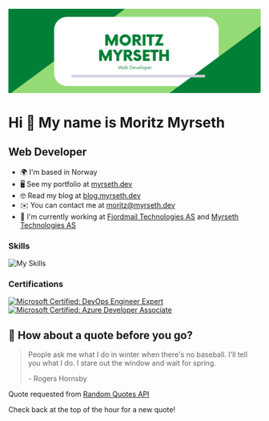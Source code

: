 [![Braydon's GitHub Banner](./images/banner.png)](https://www.myrseth.co/)

# Hi 👋 My name is Moritz Myrseth

## Web Developer

- 🌍 I'm based in Norway
- 🖥️ See my portfolio at [myrseth.dev](https://www.myrseth.dev)
- 🤓 Read my blog at [blog.myrseth.dev](https://blog.myrseth.dev)
- ✉️ You can contact me at [moritz@myrseth.dev](mailto:moritz@myrseth.dev)
- 🚀 I'm currently working at [Fjordmail Technologies AS](https://www.fjordmail.no/) and [Myrseth Technologies AS](https://www.myrseth.tech)

### Skills

![My Skills](https://skillicons.dev/icons?i=aws,azure,heroku,docker,html,css,sass,js,ts,java,py,electron,fastapi,express,flask,wordpress,git,github,graphql,prisma,mongodb,mysql,postgres,nodejs,vue,react,nextjs,tailwind,materialui&theme=light)

### Certifications

<div>
  <a href="https://www.credly.com/badges/c2043a36-5612-44f3-800a-9c659014feed"><img src="https://images.credly.com/size/680x680/images/c3ab66f8-5d59-4afa-a6c2-0ba30a1989ca/CERT-Expert-DevOps-Engineer-600x600.png" height='128px' width='128px' alt='Microsoft Certified: DevOps Engineer Expert' /></a>
  <a href="https://www.credly.com/badges/a5476d41-ec8c-44d8-aa01-b00e241a2fc5"><img src="https://images.credly.com/size/680x680/images/63316b60-f62d-4e51-aacc-c23cb850089c/azure-developer-associate-600x600.png" height='128px' width='128px' alt='Microsoft Certified: Azure Developer Associate' /></a>
</div>

## 📣 How about a quote before you go?

> People ask me what I do in winter when there's no baseball. I'll tell you what I do. I stare out the window and wait for spring.
>
> <p>- Rogers Hornsby</p>

Quote requested from [Random Quotes API](https://github.com/lukePeavey/quotable)

Check back at the top of the hour for a new quote!
